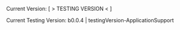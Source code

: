 Current Version: [ > TESTING VERSION < ]

Current Testing Version: b0.0.4 | testingVersion-ApplicationSupport
